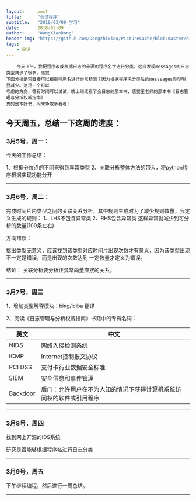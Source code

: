 ```yaml
---
layout:     post
title:      "调试程序"
subtitle:   "2018/03/09 学习"
date:       2018-03-09
author:     "WangXiaoDong"
header-img: "https://github.com/Dongzhixiao/PictureCache/blob/master/diaryPic/20180309.jpg?raw=true"
tags:
    - 日记
---
```


```
    今天上午，我把程序改成根据日志的来源的程序名字进行分类，这样发现messages的日志类型减少了很多。感觉
下面分析是否直接可以根据程序名进行异常检测？因为根据程序名分类后的messsages类型明显减少。这是一个可以
考虑的方向，等有时间可以试试，晚上继续看了会日志的那本书，感觉王老师的那本书《日志管理与分析权威指南》
真的是本好书，周末争取多看看！
```

## 今天周五，总结一下这周的进度：

### 3月5号，周一：   


今天的工作总结：

1、根据分位点的不同来得到异常类型
2、关联分析整体方法的带入，将python程序根据实现功能分开

----------------

### 3月6号，周二：


完成时间片内类型之间的关联关系分析，其中规则生成时为了减少规则数量，我定义生成的规则：
1、LHS不包含异常类
2、RHS包含异常类
这样异常就减少到可分析的数量(100条左右)

方向错误：

挑出类型无意义，应该找到该类型对应时间片出现次数才有意义，因为该类型出现不一定是错误，而是出现的次数达到
一定数量才定义为错误。

结论：
关联分析要分析正异常向量直接的关系。

---------------

### 3月7号，周三 

1、增加类型解释模块：bing/iciba 翻译

2、阅读《日志管理与分析权威指南》书籍中的专有名词：

|英文|中文|
|--|--|
|NIDS|网络入侵检测系统|
|ICMP|Internet控制报文协议|
|PCI DSS|支付卡行业数据安全标准|
|SIEM|安全信息和事件管理|
|Backdoor|后门：允许用户在不为人知的情况下获得计算机系统访问权的软件或引用程序|


---------------

### 3月8号，周四

找到网上开源的<a target="https://github.com/stamparm/maltrail">IDS系统</a>

研究是否能够根据程序名进行日志分类

---------------

### 3月9号，周五



下午继续编程，然后进行一周总结。

-----------------
